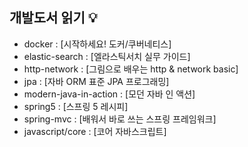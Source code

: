 ## 개발도서 읽기 :bulb:


* docker : [시작하세요! 도커/쿠버네티스]
* elastic-search : [엘라스틱서치 실무 가이드]
* http-network : [그림으로 배우는 http & network basic]
* jpa : [자바 ORM 표준 JPA 프로그래밍]
* modern-java-in-action : [모던 자바 인 액션]
* spring5 : [스프링 5 레시피]
* spring-mvc : [배워서 바로 쓰는 스프링 프레임워크]
* javascript/core : [코어 자바스크립트]